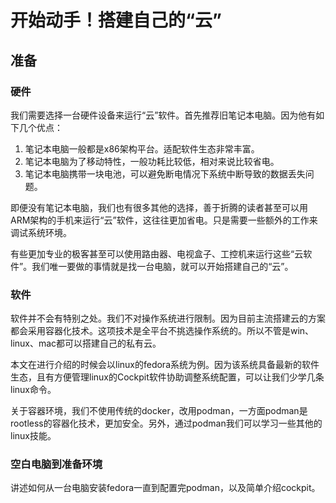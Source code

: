 # 开始动手！搭建自己的“云”

## 准备

### 硬件

我们需要选择一台硬件设备来运行“云”软件。首先推荐旧笔记本电脑。因为他有如下几个优点：
1. 笔记本电脑一般都是x86架构平台。适配软件生态非常丰富。
2. 笔记本电脑为了移动特性，一般功耗比较低，相对来说比较省电。
3. 笔记本电脑携带一块电池，可以避免断电情况下系统中断导致的数据丢失问题。

即便没有笔记本电脑，我们也有很多其他的选择，善于折腾的读者甚至可以用ARM架构的手机来运行“云”软件，这往往更加省电。只是需要一些额外的工作来调试系统环境。

有些更加专业的极客甚至可以使用路由器、电视盒子、工控机来运行这些“云软件”。我们唯一要做的事情就是找一台电脑，就可以开始搭建自己的“云”。

### 软件

软件并不会有特别之处。我们不对操作系统进行限制。因为目前主流搭建云的方案都会采用容器化技术。这项技术是全平台不挑选操作系统的。所以不管是win、linux、mac都可以搭建自己的私有云。

本文在进行介绍的时候会以linux的fedora系统为例。因为该系统具备最新的软件生态，且有方便管理linux的Cockpit软件协助调整系统配置，可以让我们少学几条linux命令。

关于容器环境，我们不使用传统的docker，改用podman，一方面podman是rootless的容器化技术，更加安全。另外，通过podman我们可以学习一些其他的linux技能。

### 空白电脑到准备环境

讲述如何从一台电脑安装fedora一直到配置完podman，以及简单介绍cockpit。